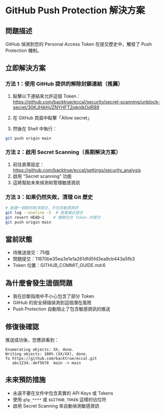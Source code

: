 # GitHub Push Protection 解決方案

## 問題描述
GitHub 偵測到您的 Personal Access Token 在提交歷史中，觸發了 Push Protection 機制。

## 立即解決方案

### 方法 1：使用 GitHub 提供的解除封鎖連結（推薦）
1. 點擊以下連結來允許這個 Token：
   https://github.com/backtrue/eccal/security/secret-scanning/unblock-secret/30KJHikhUZNYHFT2jxknlkOdR89

2. 在 GitHub 頁面中點擊「Allow secret」

3. 然後在 Shell 中執行：
```bash
git push origin main
```

### 方法 2：啟用 Secret Scanning（長期解決方案）
1. 前往倉庫設定：https://github.com/backtrue/eccal/settings/security_analysis
2. 啟用 "Secret scanning" 功能
3. 這將幫助未來偵測和管理敏感資訊

### 方法 3：如果仍然失敗，清理 Git 歷史
```bash
# 創建一個新的乾淨提交，不包含敏感資訊
git log --oneline -5  # 查看最近提交
git revert HEAD~1    # 撤銷包含 Token 的提交
git push origin main
```

## 當前狀態
- 待推送提交：75個
- 問題提交：11870be35ea3e1e1a261dfd5fd3ea9cb443a5fb3
- Token 位置：GITHUB_COMMIT_GUIDE.md:6

## 為什麼會發生這個問題
- 我在診斷指南中不小心包含了部分 Token
- GitHub 的安全掃描偵測到這個潛在風險
- Push Protection 自動阻止了包含敏感資訊的推送

## 修復後確認
推送成功後，您應該看到：
```
Enumerating objects: XX, done.
Writing objects: 100% (XX/XX), done.
To https://github.com/backtrue/eccal.git
   abc1234..def5678  main -> main
```

## 未來預防措施
- 永遠不要在文件中包含真實的 API Keys 或 Tokens
- 使用 `ghp_****` 或 `$GITHUB_TOKEN` 這樣的佔位符
- 啟用 Secret Scanning 來自動偵測敏感資訊